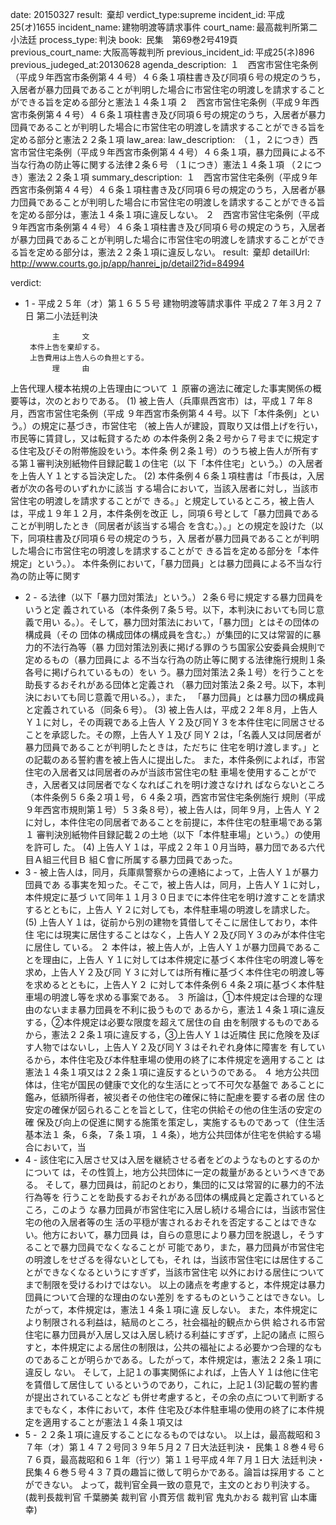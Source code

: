 
date: 20150327
result:  棄却
verdict_type:supreme
incident_id: 平成25(オ)1655
incident_name: 建物明渡等請求事件
court_name: 最高裁判所第二小法廷
process_type: 判決
book:  民集　第69巻2号419頁
previous_court_name: 大阪高等裁判所
previous_incident_id: 平成25(ネ)896
previous_judeged_at:20130628
agenda_description:  １　西宮市営住宅条例（平成９年西宮市条例第４４号）４６条１項柱書き及び同項６号の規定のうち，入居者が暴力団員であることが判明した場合に市営住宅の明渡しを請求することができる旨を定める部分と憲法１４条１項 ２　西宮市営住宅条例（平成９年西宮市条例第４４号）４６条１項柱書き及び同項６号の規定のうち，入居者が暴力団員であることが判明した場合に市営住宅の明渡しを請求することができる旨を定める部分と憲法２２条１項
law_area: 
law_description:  （１，２につき）西宮市営住宅条例（平成９年西宮市条例第４４号）４６条１項，暴力団員による不当な行為の防止等に関する法律２条６号 （１につき）憲法１４条１項 （２につき）憲法２２条１項
summary_description:  １　西宮市営住宅条例（平成９年西宮市条例第４４号）４６条１項柱書き及び同項６号の規定のうち，入居者が暴力団員であることが判明した場合に市営住宅の明渡しを請求することができる旨を定める部分は，憲法１４条１項に違反しない。 ２　西宮市営住宅条例（平成９年西宮市条例第４４号）４６条１項柱書き及び同項６号の規定のうち，入居者が暴力団員であることが判明した場合に市営住宅の明渡しを請求することができる旨を定める部分は，憲法２２条１項に違反しない。
result:  棄却
detailUrl: http://www.courts.go.jp/app/hanrei_jp/detail2?id=84994

verdict:

- 1 - 
平成２５年（オ）第１６５５号 建物明渡等請求事件 
平成２７年３月２７日 第二小法廷判決 
 
            主     文 
       本件上告を棄却する。                     
       上告費用は上告人らの負担とする。 
            理     由 
 上告代理人榎本祐規の上告理由について 
 １ 原審の適法に確定した事実関係の概要等は，次のとおりである。 
 (1) 被上告人（兵庫県西宮市）は，平成１７年８月，西宮市営住宅条例（平成
９年西宮市条例第４４号。以下「本件条例」という。）の規定に基づき，市営住宅
（被上告人が建設，買取り又は借上げを行い，市民等に賃貸し，又は転貸するため
の本件条例２条２号から７号までに規定する住宅及びその附帯施設をいう。本件条
例２条１号）のうち被上告人が所有する第１審判決別紙物件目録記載１の住宅（以
下「本件住宅」という。）の入居者を上告人Ｙ１とする旨決定した。 
 (2) 本件条例４６条１項柱書は「市長は，入居者が次の各号のいずれかに該当
する場合において，当該入居者に対し，当該市営住宅の明渡しを請求することがで
きる。」と規定しているところ，被上告人は，平成１９年１２月，本件条例を改正
し，同項６号として「暴力団員であることが判明したとき（同居者が該当する場合
を含む。）。」との規定を設けた（以下，同項柱書及び同項６号の規定のうち，入
居者が暴力団員であることが判明した場合に市営住宅の明渡しを請求することがで
きる旨を定める部分を「本件規定」という。）。 
 本件条例において，「暴力団員」とは暴力団員による不当な行為の防止等に関す
- 2 - 
る法律（以下「暴力団対策法」という。）２条６号に規定する暴力団員をいうと定
義されている（本件条例７条５号。以下，本判決においても同じ意義で用い
る。）。そして，暴力団対策法において，「暴力団」とはその団体の構成員（その
団体の構成団体の構成員を含む。）が集団的に又は常習的に暴力的不法行為等（暴
力団対策法別表に掲げる罪のうち国家公安委員会規則で定めるもの（暴力団員によ
る不当な行為の防止等に関する法律施行規則１条各号に掲げられているもの）をい
う。暴力団対策法２条１号）を行うことを助長するおそれがある団体と定義され
（暴力団対策法２条２号。以下，本判決においても同じ意義で用いる。），また，
「暴力団員」とは暴力団の構成員と定義されている（同条６号）。 
 (3) 被上告人は，平成２２年８月，上告人Ｙ１に対し，その両親である上告人 
Ｙ２及び同Ｙ３を本件住宅に同居させることを承認した。その際，上告人Ｙ１及び
同Ｙ２は，「名義人又は同居者が暴力団員であることが判明したときは，ただちに
住宅を明け渡します。」との記載のある誓約書を被上告人に提出した。 
 また，本件条例によれば，市営住宅の入居者又は同居者のみが当該市営住宅の駐
車場を使用することができ，入居者又は同居者でなくなればこれを明け渡さなけれ
ばならないところ（本件条例５６条２項１号，６４条２項，西宮市営住宅条例施行
規則（平成９年西宮市規則第１号）５３条８号），被上告人は，同年９月，上告人
Ｙ２に対し，本件住宅の同居者であることを前提に，本件住宅の駐車場である第１
審判決別紙物件目録記載２の土地（以下「本件駐車場」という。）の使用を許可し
た。 
 (4) 上告人Ｙ１は，平成２２年１０月当時，暴力団である六代目Ａ組三代目Ｂ
組Ｃ會に所属する暴力団員であった。 
- 3 - 
 被上告人は，同月，兵庫県警察からの連絡によって，上告人Ｙ１が暴力団員であ
る事実を知った。そこで，被上告人は，同月，上告人Ｙ１に対し，本件規定に基づ
いて同年１１月３０日までに本件住宅を明け渡すことを請求するとともに，上告人
Ｙ２に対しても，本件駐車場の明渡しを請求した。 
 (5) 上告人Ｙ１は，従前から別の建物を賃借してそこに居住しており，本件住
宅には現実に居住することはなく，上告人Ｙ２及び同Ｙ３のみが本件住宅に居住し
ている。 
 ２ 本件は，被上告人が，上告人Ｙ１が暴力団員であることを理由に，上告人 
Ｙ１に対しては本件規定に基づく本件住宅の明渡し等を求め，上告人Ｙ２及び同 
Ｙ３に対しては所有権に基づく本件住宅の明渡し等を求めるとともに，上告人Ｙ２
に対して本件条例６４条２項に基づく本件駐車場の明渡し等を求める事案である。 
 ３ 所論は，①本件規定は合理的な理由のないまま暴力団員を不利に扱うもので
あるから，憲法１４条１項に違反する，②本件規定は必要な限度を超えて居住の自
由を制限するものであるから，憲法２２条１項に違反する，③上告人Ｙ１は近隣住
民に危険を及ぼす人物ではないし，上告人Ｙ２及び同Ｙ３はそれぞれ身体に障害を
有しているから，本件住宅及び本件駐車場の使用の終了に本件規定を適用すること
は憲法１４条１項又は２２条１項に違反するというのである。 
 ４ 地方公共団体は，住宅が国民の健康で文化的な生活にとって不可欠な基盤で
あることに鑑み，低額所得者，被災者その他住宅の確保に特に配慮を要する者の居
住の安定の確保が図られることを旨として，住宅の供給その他の住生活の安定の確
保及び向上の促進に関する施策を策定し，実施するものであって（住生活基本法１
条，６条，７条１項，１４条），地方公共団体が住宅を供給する場合において，当
- 4 - 
該住宅に入居させ又は入居を継続させる者をどのようなものとするのかについて
は，その性質上，地方公共団体に一定の裁量があるというべきである。 
 そして，暴力団員は，前記のとおり，集団的に又は常習的に暴力的不法行為等を
行うことを助長するおそれがある団体の構成員と定義されているところ，このよう
な暴力団員が市営住宅に入居し続ける場合には，当該市営住宅の他の入居者等の生
活の平穏が害されるおそれを否定することはできない。他方において，暴力団員
は，自らの意思により暴力団を脱退し，そうすることで暴力団員でなくなることが
可能であり，また，暴力団員が市営住宅の明渡しをせざるを得ないとしても，それ
は，当該市営住宅には居住することができなくなるというにすぎず，当該市営住宅
以外における居住についてまで制限を受けるわけではない。 
 以上の諸点を考慮すると，本件規定は暴力団員について合理的な理由のない差別
をするものということはできない。したがって，本件規定は，憲法１４条１項に違
反しない。 
 また，本件規定により制限される利益は，結局のところ，社会福祉的観点から供
給される市営住宅に暴力団員が入居し又は入居し続ける利益にすぎず，上記の諸点
に照らすと，本件規定による居住の制限は，公共の福祉による必要かつ合理的なも
のであることが明らかである。したがって，本件規定は，憲法２２条１項に違反し
ない。 
 そして，上記１の事実関係によれば，上告人Ｙ１は他に住宅を賃借して居住して
いるというのであり，これに，上記１(3)記載の誓約書が提出されていることなど
も併せ考慮すると，その余の点について判断するまでもなく，本件において，本件
住宅及び本件駐車場の使用の終了に本件規定を適用することが憲法１４条１項又は
- 5 - 
２２条１項に違反することになるものではない。 
 以上は，最高裁昭和３７年（オ）第１４７２号同３９年５月２７日大法廷判決・
民集１８巻４号６７６頁，最高裁昭和６１年（行ツ）第１１号平成４年７月１日大
法廷判決・民集４６巻５号４３７頁の趣旨に徴して明らかである。論旨は採用する
ことができない。 
 よって，裁判官全員一致の意見で，主文のとおり判決する。 
(裁判長裁判官 千葉勝美 裁判官 小貫芳信 裁判官 鬼丸かおる 裁判官 
山本庸幸) 

                    